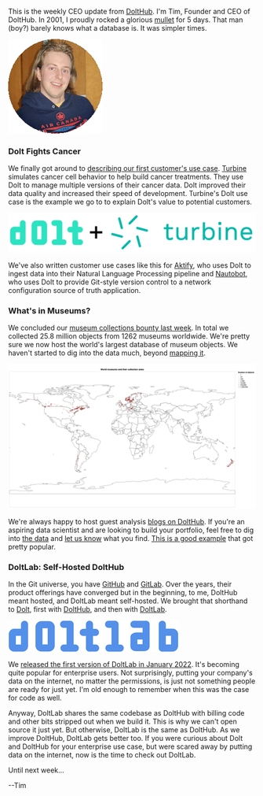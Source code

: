 This is the weekly CEO update from [DoltHub](https://www.dolthub.com/). I'm Tim, Founder and CEO of DoltHub. In 2001, I proudly rocked a glorious [mullet](https://en.wikipedia.org/wiki/Mullet_(haircut)) for 5 days. That man (boy?) barely knows what a database is. It was simpler times.

[![Tim with Mullet](../images/mullet.png)](https://www.doltdb.com)

### Dolt Fights Cancer

We finally got around to [describing our first customer's use case](https://www.dolthub.com/blog/2022-08-17-dolt-turbine/). [Turbine](https://turbine.ai/) simulates cancer cell behavior to help build cancer treatments. They use Dolt to manage multiple versions of their cancer data. Dolt improved their data quality and increased their speed of development. Turbine's Dolt use case is the example we go to to explain Dolt's value to potential customers.

[![Dolt + Turbine](../images/dolt-turbine.png)](https://www.dolthub.com/blog/2022-08-17-dolt-turbine/)

We've also written customer use cases like this for [Aktify](https://www.dolthub.com/blog/2021-10-01-dolt-aktify/), who uses Dolt to ingest data into their Natural Language Processing pipeline and [Nautobot](https://www.dolthub.com/blog/2021-11-19-dolt-nautobot/), who uses Dolt to provide Git-style version control to a network configuration source of truth application.

### What's in Museums?

We concluded our [museum collections bounty last week](https://www.dolthub.com/repositories/dolthub/museum-collections). In total we collected 25.8 million objects from 1262 museums worldwide. We're pretty sure we now host the world's largest database of museum objects. We haven't started to dig into the data much, beyond [mapping it](https://www.dolthub.com/blog/2022-08-15-museums-retrospective/#stats). 

[![Museum Object Map](../images/museums-map.png)](https://www.dolthub.com/blog/2022-08-15-museums-retrospective/)

We're always happy to host guest analysis [blogs on DoltHub](https://www.dolthub.com/blog/). If you're an aspiring data scientist and are looking to build your portfolio, feel free to dig into [the data](https://www.dolthub.com/repositories/dolthub/museum-collections/data/main/objects) and [let us know](https://discord.com/invite/RFwfYpu) what you find. [This is a good example](https://www.dolthub.com/blog/2022-07-01-hospitals-compliance/) that got pretty popular.

### DoltLab: Self-Hosted DoltHub

In the Git universe, you have [GitHub](https://www.github.com) and [GitLab](https://www.gitlab.com). Over the years, their product offerings have converged but in the beginning, to me, DoltHub meant hosted, and DoltLab meant self-hosted. We brought that shorthand to [Dolt](https://www.doltdb.com), first with [DoltHub](https://www.dolthub.com), and then with [DoltLab](https://www.doltlab.com).

[![DoltLab](../images/doltlab.png)](https://www.doltlab.com)

We [released the first version of DoltLab in January 2022](https://www.dolthub.com/blog/2022-01-14-announcing-doltlab/). It's becoming quite popular for enterprise users. Not surprisingly, putting your company's data on the internet, no matter the permissions, is just not something people are ready for just yet. I'm old enough to remember when this was the case for code as well.

Anyway, DoltLab shares the same codebase as DoltHub with billing code and other bits stripped out when we build it. This is why we can't open source it just yet. But otherwise, DoltLab is the same as DoltHub. As we improve DoltHub, DoltLab gets better too. If you were curious about Dolt and DoltHub for your enterprise use case, but were scared away by putting data on the internet, now is the time to check out DoltLab.

Until next week...

--Tim